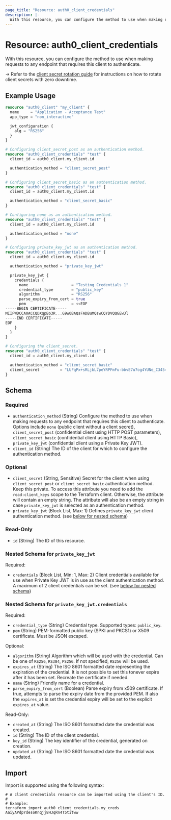 ```yaml
---
page_title: "Resource: auth0_client_credentials"
description: |-
  With this resource, you can configure the method to use when making requests to any endpoint that requires this client to authenticate.
---
```


# Resource: auth0_client_credentials

With this resource, you can configure the method to use when making requests to any endpoint that requires this client to authenticate.

-> Refer to the [client secret rotation guide](https://registry.terraform.io/providers/auth0/auth0/latest/docs/guides/client_secret_rotation)
for instructions on how to rotate client secrets with zero downtime.

## Example Usage

```terraform
resource "auth0_client" "my_client" {
  name     = "Application - Acceptance Test"
  app_type = "non_interactive"

  jwt_configuration {
    alg = "RS256"
  }
}

# Configuring client_secret_post as an authentication method.
resource "auth0_client_credentials" "test" {
  client_id = auth0_client.my_client.id

  authentication_method = "client_secret_post"
}

# Configuring client_secret_basic as an authentication method.
resource "auth0_client_credentials" "test" {
  client_id = auth0_client.my_client.id

  authentication_method = "client_secret_basic"
}

# Configuring none as an authentication method.
resource "auth0_client_credentials" "test" {
  client_id = auth0_client.my_client.id

  authentication_method = "none"
}

# Configuring private_key_jwt as an authentication method.
resource "auth0_client_credentials" "test" {
  client_id = auth0_client.my_client.id

  authentication_method = "private_key_jwt"

  private_key_jwt {
    credentials {
      name                   = "Testing Credentials 1"
      credential_type        = "public_key"
      algorithm              = "RS256"
      parse_expiry_from_cert = true
      pem                    = <<EOF
-----BEGIN CERTIFICATE-----
MIIFWDCCA0ACCQDXqpBo3R...G9w0BAQsFADBuMQswCQYDVQQGEwJl
-----END CERTIFICATE-----
EOF
    }
  }
}

# Configuring the client_secret.
resource "auth0_client_credentials" "test" {
  client_id = auth0_client.my_client.id

  authentication_method = "client_secret_basic"
  client_secret         = "LUFqPx+sRLjbL7peYRPFmFu-bbvE7u7og4YUNe_C345=683341"
}
```

<!-- schema generated by tfplugindocs -->
## Schema

### Required

- `authentication_method` (String) Configure the method to use when making requests to any endpoint that requires this client to authenticate. Options include `none` (public client without a client secret), `client_secret_post` (confidential client using HTTP POST parameters), `client_secret_basic` (confidential client using HTTP Basic), `private_key_jwt` (confidential client using a Private Key JWT).
- `client_id` (String) The ID of the client for which to configure the authentication method.

### Optional

- `client_secret` (String, Sensitive) Secret for the client when using `client_secret_post` or `client_secret_basic` authentication method. Keep this private. To access this attribute you need to add the `read:client_keys` scope to the Terraform client. Otherwise, the attribute will contain an empty string. The attribute will also be an empty string in case `private_key_jwt` is selected as an authentication method.
- `private_key_jwt` (Block List, Max: 1) Defines `private_key_jwt` client authentication method. (see [below for nested schema](#nestedblock--private_key_jwt))

### Read-Only

- `id` (String) The ID of this resource.

<a id="nestedblock--private_key_jwt"></a>
### Nested Schema for `private_key_jwt`

Required:

- `credentials` (Block List, Min: 1, Max: 2) Client credentials available for use when Private Key JWT is in use as the client authentication method. A maximum of 2 client credentials can be set. (see [below for nested schema](#nestedblock--private_key_jwt--credentials))

<a id="nestedblock--private_key_jwt--credentials"></a>
### Nested Schema for `private_key_jwt.credentials`

Required:

- `credential_type` (String) Credential type. Supported types: `public_key`.
- `pem` (String) PEM-formatted public key (SPKI and PKCS1) or X509 certificate. Must be JSON escaped.

Optional:

- `algorithm` (String) Algorithm which will be used with the credential. Can be one of `RS256`, `RS384`, `PS256`. If not specified, `RS256` will be used.
- `expires_at` (String) The ISO 8601 formatted date representing the expiration of the credential. It is not possible to set this tonever expire after it has been set. Recreate the certificate if needed.
- `name` (String) Friendly name for a credential.
- `parse_expiry_from_cert` (Boolean) Parse expiry from x509 certificate. If true, attempts to parse the expiry date from the provided PEM. If also the `expires_at` is set the credential expiry will be set to the explicit `expires_at` value.

Read-Only:

- `created_at` (String) The ISO 8601 formatted date the credential was created.
- `id` (String) The ID of the client credential.
- `key_id` (String) The key identifier of the credential, generated on creation.
- `updated_at` (String) The ISO 8601 formatted date the credential was updated.

## Import

Import is supported using the following syntax:

```shell
# A client credentials resource can be imported using the client's ID.
#
# Example:
terraform import auth0_client_credentials.my_creds AaiyAPdpYdesoKnqjj8HJqRn4T5titww
```
